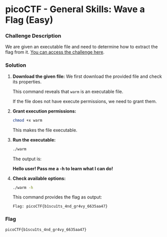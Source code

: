 # picoCTF - General Skills: Wave a Flag  (Easy)

### Challenge Description
We are given an executable file and need to determine how to extract the flag from it. [You can access the challenge here](https://play.picoctf.org/practice/challenge/170?category=5&page=2).

### Solution
1. **Download the given file:**
   We first download the provided file and check its properties.

   This command reveals that `warm` is an executable file.

   If the file does not have execute permissions, we need to grant them.

2. **Grant execution permissions:**
   ```bash
   chmod +x warm
   ```
   This makes the file executable.

3. **Run the executable:**
   ```bash
   ./warm
   ```
   The output is:
   
   **Hello user! Pass me a -h to learn what I can do!**
   

4. **Check available options:**
   ```bash
   ./warm -h
   ```
   This command provides the flag as output:
   ```
   Flag: picoCTF{b1scu1ts_4nd_gr4vy_6635aa47}
   ```

### Flag
```
picoCTF{b1scu1ts_4nd_gr4vy_6635aa47}
```
